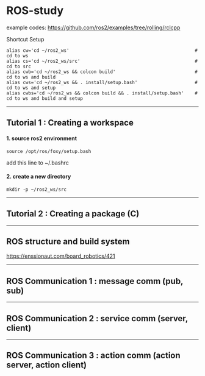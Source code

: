 # ROS-study

example codes: https://github.com/ros2/examples/tree/rolling/rclcpp

Shortcut Setup
```
alias cw='cd ~/ros2_ws'                                              # cd to ws
alias cs='cd ~/ros2_ws/src'                                          # cd to src
alias cwb='cd ~/ros2_ws && colcon build'                             # cd to ws and build
alias cws='cd ~/ros2_ws && . install/setup.bash'                     # cd to ws and setup
alias cwbs='cd ~/ros2_ws && colcon build && . install/setup.bash'    # cd to ws and build and setup
```
-----
## Tutorial 1 : Creating a workspace
#### 1. source ros2 environment
` source /opt/ros/foxy/setup.bash `

 add this line to ~/.bashrc

#### 2. create a new directory
` mkdir -p ~/ros2_ws/src `




-----
## Tutorial 2 : Creating a package (C)

-----
## ROS structure and build system
https://enssionaut.com/board_robotics/421

-----
## ROS Communication 1 : message comm (pub, sub)

-----
## ROS Communication 2 : service comm (server, client)

-----
## ROS Communication 3 : action comm (action server, action client)
